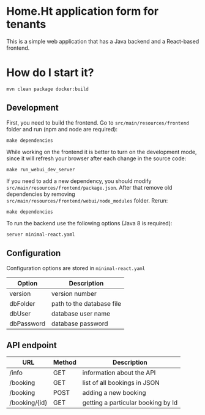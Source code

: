 # Home.Ht application form for tenants
This is a simple web application that has a Java backend and a React-based frontend.

# How do I start it?

```
mvn clean package docker:build
```

## Development
First, you need to build the frontend. Go to `src/main/resources/frontend` folder and run (npm and node are required):
```
make dependencies
```

While working on the frontend it is better to turn on the development mode, since it will refresh your browser after
each change in the source code:
```
make run_webui_dev_server
```

If you need to add a new dependency, you should modify `src/main/resources/frontend/package.json`. After that remove
old dependencies by removing `src/main/resources/frontend/webui/node_modules` folder. Rerun:
```
make dependencies
```

To run the backend use the following options (Java 8 is required):
```
server minimal-react.yaml
```

## Configuration
Configuration options are stored in `minimal-react.yaml`

| Option            | Description |
| ----------------- | ------- |
| version | version number |
| dbFolder | path to the database file |
| dbUser   | database user name |
| dbPassword | database password |

## API endpoint

| URL            | Method | Description | 
| ----------------- | ------ | ----------- |
| /info | GET | information about the API |
| /booking | GET | list of all bookings in JSON |
| /booking | POST | adding a new booking |
| /booking/{id} | GET | getting a particular booking by Id |